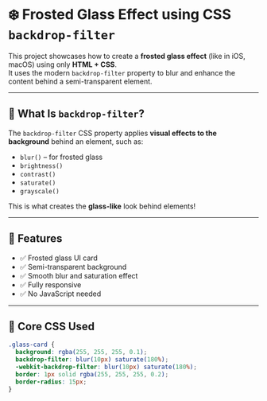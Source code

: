 # ❄️ Frosted Glass Effect using CSS `backdrop-filter`

This project showcases how to create a **frosted glass effect** (like in iOS, macOS) using only **HTML + CSS**.  
It uses the modern `backdrop-filter` property to blur and enhance the content behind a semi-transparent element.

---

## 💎 What Is `backdrop-filter`?

The `backdrop-filter` CSS property applies **visual effects to the background** behind an element, such as:

- `blur()` – for frosted glass
- `brightness()`
- `contrast()`
- `saturate()`
- `grayscale()`

This is what creates the **glass-like** look behind elements!

---

## 🌟 Features

- ✅ Frosted glass UI card
- ✅ Semi-transparent background
- ✅ Smooth blur and saturation effect
- ✅ Fully responsive
- ✅ No JavaScript needed

---

## 🧪 Core CSS Used

```css
.glass-card {
  background: rgba(255, 255, 255, 0.1);
  backdrop-filter: blur(10px) saturate(180%);
  -webkit-backdrop-filter: blur(10px) saturate(180%);
  border: 1px solid rgba(255, 255, 255, 0.2);
  border-radius: 15px;
}
